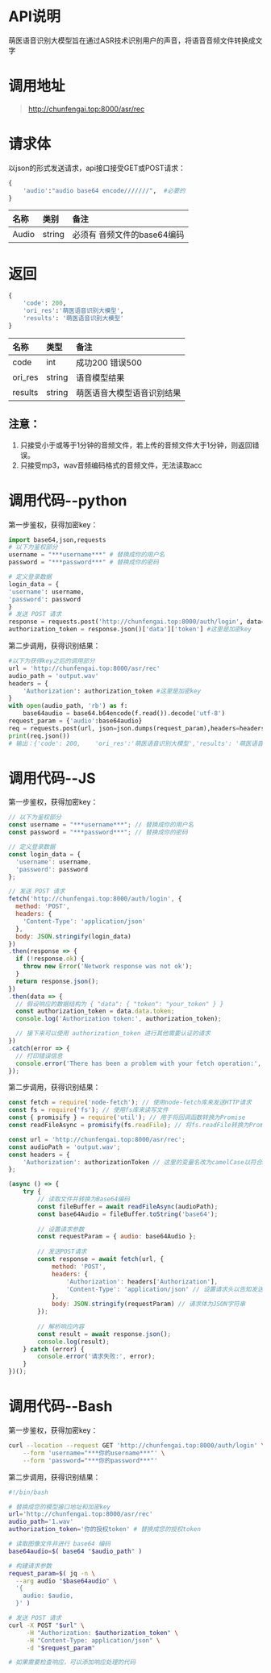 # API说明

萌医语音识别大模型旨在通过ASR技术识别用户的声音，将语音音频文件转换成文字

# 调用地址

> http://chunfengai.top:8000/asr/rec

# **请求体**

以json的形式发送请求，api接口接受GET或POST请求：

```py
{
    'audio':"audio base64 encode///////",  #必要的
}
```

| 名称 | 类别 | 备注 |
| :--- | :--- | :--- |
| Audio | string | 必须有 音频文件的base64编码 |

# **返回**

```py
{
    'code': 200,    
    'ori_res':'萌医语音识别大模型',
    'results': '萌医语音识别大模型'
}
```

| 名称 | 类型 | 备注 |
| :--- | :--- | :--- |
| code | int | 成功200 错误500 |
| ori_res | string | 语音模型结果 |
| results | string | 萌医语音大模型语音识别结果 |

## 注意：

1. 只接受小于或等于1分钟的音频文件，若上传的音频文件大于1分钟，则返回错误。
2. 只接受mp3，wav音频编码格式的音频文件，无法读取acc

 

# **调用代码--python**

第一步鉴权，获得加密key：

```python
import base64,json,requests
# 以下为鉴权部分
username = "***username***" # 替换成你的用户名
password = "***password***" # 替换成你的密码

# 定义登录数据
login_data = {
'username': username,
'password': password
}
# 发送 POST 请求
response = requests.post('http://chunfengai.top:8000/auth/login', data=login_data)
authorization_token = response.json()['data']['token'] #这里是加密key
```

第二步调用，获得识别结果：

```python
#以下为获得key之后的调用部分
url = 'http://chunfengai.top:8000/asr/rec'
audio_path = 'output.wav'
headers = {
    'Authorization': authorization_token #这里是加密key
}
with open(audio_path, 'rb') as f:
    base64audio = base64.b64encode(f.read()).decode('utf-8') 
request_param = {'audio':base64audio} 
req = requests.post(url, json=json.dumps(request_param),headers=headers)
print(req.json())
# 输出：{'code': 200,    'ori_res':'萌医语音识别大模型','results': '萌医语音识别大模型'}
```

# **调用代码--JS**

第一步鉴权，获得加密key：

```js
// 以下为鉴权部分
const username = "***username***"; // 替换成你的用户名
const password = "***password***"; // 替换成你的密码

// 定义登录数据
const login_data = {
  'username': username,
  'password': password
};

// 发送 POST 请求
fetch('http://chunfengai.top:8000/auth/login', {
  method: 'POST',
  headers: {
    'Content-Type': 'application/json'
  },
  body: JSON.stringify(login_data)
})
.then(response => {
  if (!response.ok) {
    throw new Error('Network response was not ok');
  }
  return response.json();
})
.then(data => {
  // 假设响应的数据结构为 { "data": { "token": "your_token" } }
  const authorization_token = data.data.token;
  console.log('Authorization token:', authorization_token);

  // 接下来可以使用 authorization_token 进行其他需要认证的请求
})
.catch(error => {
  // 打印错误信息
  console.error('There has been a problem with your fetch operation:', error);
});
```

第二步调用，获得识别结果：

```js
const fetch = require('node-fetch'); // 使用node-fetch库来发送HTTP请求
const fs = require('fs'); // 使用fs库来读写文件
const { promisify } = require('util'); // 用于将回调函数转换为Promise
const readFileAsync = promisify(fs.readFile); // 将fs.readFile转换为Promise形式

const url = 'http://chunfengai.top:8000/asr/rec';
const audioPath = 'output.wav';
const headers = {
    'Authorization': authorizationToken // 这里的变量名改为camelCase以符合JavaScript的命名习惯
};

(async () => {
    try {
        // 读取文件并转换为Base64编码
        const fileBuffer = await readFileAsync(audioPath);
        const base64Audio = fileBuffer.toString('base64');
        
        // 设置请求参数
        const requestParam = { audio: base64Audio };
        
        // 发送POST请求
        const response = await fetch(url, {
            method: 'POST',
            headers: {
                'Authorization': headers['Authorization'],
                'Content-Type': 'application/json' // 设置请求头以告知发送的是JSON数据
            },
            body: JSON.stringify(requestParam) // 请求体为JSON字符串
        });
        
        // 解析响应内容
        const result = await response.json();
        console.log(result);
    } catch (error) {
        console.error('请求失败:', error);
    }
})();
```

# **调用代码--Bash**

第一步鉴权，获得加密key：

```bash
curl --location --request GET 'http://chunfengai.top:8000/auth/login' \
    --form 'username="***你的username***"' \
    --form 'password="***你的password***"'
```

第二步调用，获得识别结果：

```bash
#!/bin/bash

# 替换成您的模型接口地址和加密key
url='http://chunfengai.top:8000/asr/rec'
audio_path='1.wav'
authorization_token='你的授权token' # 替换成您的授权token

# 读取图像文件并进行 base64 编码
base64audio=$( base64 "$audio_path" )

# 构建请求参数
request_param=$( jq -n \
  --arg audio "$base64audio" \
  '{
    audio: $audio,
  }' )

# 发送 POST 请求
curl -X POST "$url" \
     -H "Authorization: $authorization_token" \
     -H "Content-Type: application/json" \
     -d "$request_param"

# 如果需要检查响应，可以添加响应处理的代码
```

